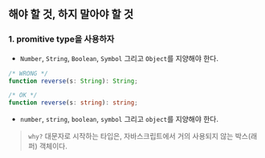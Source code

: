 ## 해야 할 것, 하지 말아야 할 것

### 1. promitive type을 사용하자

* `Number`, `String`, `Boolean`, `Symbol` 그리고 `Object`를 지양해야 한다.

```typescript
/* WRONG */
function reverse(s: String): String;
```
```typescript
/* OK */
function reverse(s: string): string;
```

* `number`, `string`, `boolean`, `symbol` 그리고 `object`를 지양해야 한다.

> `why?` 대문자로 시작하는 타입은, 자바스크립트에서 거의 사용되지 않는 박스(래퍼) 객체이다.